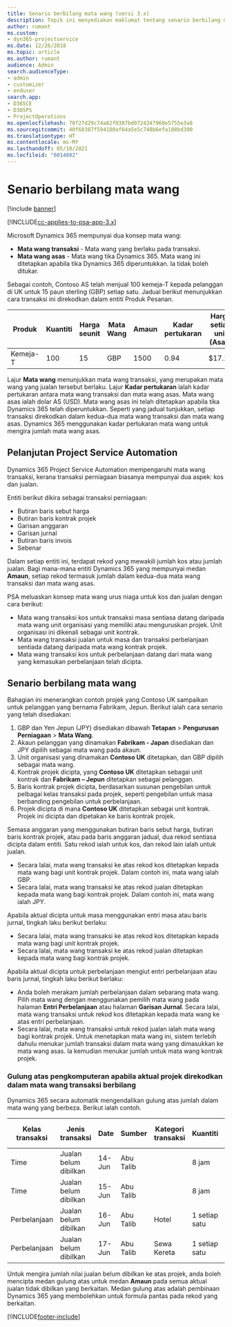 ```yaml
---
title: Senario berbilang mata wang (versi 3.x)
description: Topik ini menyediakan maklumat tentang senario berbilang mata wang.
author: rumant
ms.custom:
- dyn365-projectservice
ms.date: 12/26/2018
ms.topic: article
ms.author: rumant
audience: Admin
search.audienceType:
- admin
- customizer
- enduser
search.app:
- D365CE
- D365PS
- ProjectOperations
ms.openlocfilehash: 70f27d29c74a82f0307bd0724347960e5755e3a8
ms.sourcegitcommit: 40f68387f594180af64a5e5c748b6efa188bd300
ms.translationtype: HT
ms.contentlocale: ms-MY
ms.lasthandoff: 05/10/2021
ms.locfileid: "6014802"
---
```

# <a name="multiple-currency-scenarios"></a>Senario berbilang mata wang

[!include [banner](../includes/psa-now-project-operations.md)]

[!INCLUDE[cc-applies-to-psa-app-3.x](../includes/cc-applies-to-psa-app-3x.md)]

Microsoft Dynamics 365 mempunyai dua konsep mata wang:

- **Mata wang transaksi** - Mata wang yang berlaku pada transaksi. 
- **Mata wang asas** - Mata wang tika Dynamics 365. Mata wang ini ditetapkan apabila tika Dynamics 365 diperuntukkan. Ia tidak boleh ditukar.

Sebagai contoh, Contoso AS telah menjual 100 kemeja-T kepada pelanggan di UK untuk 15 paun sterling (GBP) setiap satu. Jadual berikut menunjukkan cara transaksi ini direkodkan dalam entiti Produk Pesanan.

| Produk | Kuantiti | Harga seunit | Mata Wang | Amaun | Kadar pertukaran | Harga setiap unit (Asas)| Amaun (Asas)|
|---------|----------|----------------|----------|--------|---------------|----------------------|--------------|
| Kemeja-T | 100      | 15             | GBP      | 1500   | 0.94          | $17.25               | $1,725       |

Lajur **Mata wang** menunjukkan mata wang transaksi, yang merupakan mata wang yang jualan tersebut berlaku. Lajur **Kadar pertukaran** ialah kadar pertukaran antara mata wang transaksi dan mata wang asas. Mata wang asas ialah dolar AS (USD). Mata wang asas ini telah ditetapkan apabila tika Dynamics 365 telah diperuntukkan.
Seperti yang jadual tunjukkan, setiap transaksi direkodkan dalam kedua-dua mata wang transaksi dan mata wang asas. Dynamics 365 menggunakan kadar pertukaran mata wang untuk mengira jumlah mata wang asas.

## <a name="project-service-automation-extensions"></a>Pelanjutan Project Service Automation

Dynamics 365 Project Service Automation mempengaruhi mata wang transaksi, kerana transaksi perniagaan biasanya mempunyai dua aspek: kos dan jualan.

Entiti berikut dikira sebagai transaksi perniagaan:

- Butiran baris sebut harga
- Butiran baris kontrak projek
- Garisan anggaran
- Garisan jurnal
- Butiran baris invois
- Sebenar

Dalam setiap entiti ini, terdapat rekod yang mewakili jumlah kos atau jumlah jualan. Bagi mana-mana entiti Dynamics 365 yang mempunyai medan **Amaun**, setiap rekod termasuk jumlah dalam kedua-dua mata wang transaksi dan mata wang asas. 

PSA meluaskan konsep mata wang urus niaga untuk kos dan jualan dengan cara berikut:

- Mata wang transaksi kos untuk transaksi masa sentiasa datang daripada mata wang unit organisasi yang memiliki atau menguruskan projek. Unit organisasi ini dikenali sebagai unit kontrak.
- Mata wang transaksi jualan untuk masa dan transaksi perbelanjaan sentiada datang daripada mata wang kontrak projek.
- Mata wang transaksi kos untuk perbelanjaan datang dari mata wang yang kemasukan perbelanjaan telah dicipta.

## <a name="multiple-currency-scenario"></a>Senario berbilang mata wang

Bahagian ini menerangkan contoh projek yang Contoso UK sampaikan untuk pelanggan yang bernama Fabrikam, Jepun. Berikut ialah cara senario yang telah disediakan:

1. GBP dan Yen Jepun (JPY) disediakan dibawah **Tetapan** \> **Pengurusan Perniagaan** \> **Mata Wang**. 
2. Akaun pelanggan yang dinamakan **Fabrikam - Japan** disediakan dan JPY dipilih sebagai mata wang pada akaun.
3. Unit organisasi yang dinamakan **Contoso UK** ditetapkan, dan GBP dipilih sebagai mata wang.
4. Kontrak projek dicipta, yang **Contoso UK** ditetapkan sebagai unit kontrak dan **Fabrikam – Jepun** ditetapkan sebagai pelanggan.
5. Baris kontrak projek dicipta, berdasarkan susunan pengebilan untuk pelbagai kelas transaksi pada projek, seperti pengebilan untuk masa berbanding pengebilan untuk perbelanjaan.
6. Projek dicipta di mana **Contoso UK** ditetapkan sebagai unit kontrak. Projek ini dicipta dan dipetakan ke baris kontrak projek.


Semasa anggaran yang menggunakan butiran baris sebut harga, butiran baris kontrak projek, atau pada baris anggaran jadual, dua rekod sentiasa dicipta dalam entiti. Satu rekod ialah untuk kos, dan rekod lain ialah untuk jualan.

- Secara lalai, mata wang transaksi ke atas rekod kos ditetapkan kepada mata wang bagi unit kontrak projek. Dalam contoh ini, mata wang ialah GBP.
- Secara lalai, mata wang transaksi ke atas rekod jualan ditetapkan kepada mata wang bagi kontrak projek. Dalam contoh ini, mata wang ialah JPY.

Apabila aktual dicipta untuk masa menggunakan entri masa atau baris jurnal, tingkah laku berikut berlaku:

- Secara lalai, mata wang transaksi ke atas rekod kos ditetapkan kepada mata wang bagi unit kontrak projek.
- Secara lalai, mata wang transaksi ke atas rekod jualan ditetapkan kepada mata wang bagi kontrak projek.

Apabila aktual dicipta untuk perbelanjaan mengiut entri perbelanjaan atau baris jurnal, tingkah laku berikut berlaku:

- Anda boleh merakam jumlah perbelanjaan dalam sebarang mata wang. Pilih mata wang dengan menggunakan pemilih mata wang pada halaman **Entri Perbelanjaan** atau halaman **Garisan Jurnal**. Secara lalai, mata wang transaksi untuk rekod kos ditetapkan kepada mata wang ke atas entri perbelanjaan. 
- Secara lalai, mata wang transaksi untuk rekod jualan ialah mata wang bagi kontrak projek. Untuk menetapkan mata wang ini, sistem terlebih dahulu menukar jumlah transaksi dalam mata wang yang dimasukkan ke mata wang asas. Ia kemudian menukar jumlah untuk mata wang kontrak projek. 

### <a name="computing-roll-ups-when-project-actuals-are-recorded-in-multiple-transaction-currencies"></a>Gulung atas pengkomputeran apabila aktual projek direkodkan dalam mata wang transaksi berbilang

Dynamics 365 secara automatik mengendalikan gulung atas jumlah dalam mata wang yang berbeza. Berikut ialah contoh.

| Kelas transaksi | Jenis transaksi| Date   | Sumber | Kategori transaksi | Kuantiti | Harga unit | Amaun      | Kadar pertukaran | Amaun dalam asas |
|-------------------|------------------|--------|----------|----------------------|----------|--------------|-------------|---------------|----------------|
| Time              | Jualan belum dibilkan   | 14-Jun | Abu Talib  |                      | 8 jam    | 20,000 JPY    | 160,000 JPY | 123           | 1,300.81 USD    |
| Time              | Jualan belum dibilkan   | 15-Jun | Abu Talib  |                      | 8 jam    | 20,000 JPY    | 160,000 JPY | 123           | 1,300.81 USD    |
| Perbelanjaan           | Jualan belum dibilkan   | 16-Jun | Abu Talib  | Hotel                | 1 setiap satu     | 250 EUR      | 250 EUR     | 0.94          | 265.95 USD     |
| Perbelanjaan           | Jualan belum dibilkan   | 17-Jun | Abu Talib  | Sewa Kereta           | 1 setiap satu     | 150 EUR      | 150 EUR     | 0.94          | 159.57 USD     |

Untuk mengira jumlah nilai jualan belum dibilkan ke atas projek, anda boleh mencipta medan gulung atas untuk medan **Amaun** pada semua aktual jualan tidak dibilkan yang berkaitan. Medan gulung atas adalah pembinaan Dynamics 365 yang membolehkan untuk formula pantas pada rekod yang berkaitan.


[!INCLUDE[footer-include](../includes/footer-banner.md)]